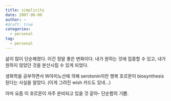 ```yaml
---
title: simplicity
date: 2007-06-06
author: ~
#draft: true
categories:
  - personal
tag:
  - personal
---
```




삶이 많이 단순해졌다. 이건 정말 좋은 변화이다. 내가 원하는 것에 집중할 수 있고, 내가 원하지 않았던 것을 분산시킬 수 있게 되었다.


생화학을 공부하면서 W아미노산에 의해 serotonin이란 행복 호르몬이 biosynthesis된다는 사실을 알았다. (이게 그려진 wish 카드도 있네...)

아마 요즘 이 호르몬이 자주 분비되고 있을 것 같아- 단순함의 기쁨.


 






